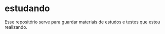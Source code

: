 # estudando
Esse repositório serve para guardar materiais de estudos e testes que estou realizando.
